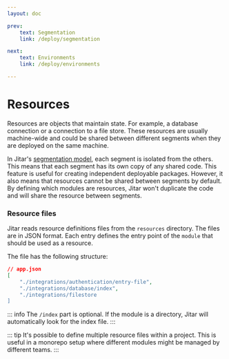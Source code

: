 ```yaml
---
layout: doc

prev:
    text: Segmentation
    link: /deploy/segmentation

next:
    text: Environments
    link: /deploy/environments

---
```


# Resources

Resources are objects that maintain state. For example, a database connection or a connection to a file store. These resources are usually machine-wide and could be shared between different segments when they are deployed on the same machine.

In Jitar's [segmentation model](/deploy/segmentation), each segment is isolated from the others. This means that each segment has its own copy of any shared code. This feature is useful for creating independent deployable packages. However, it also means that resources cannot be shared between segments by default. By defining which modules are resources, Jitar won't duplicate the code and will share the resource between segments.

### Resource files

Jitar reads resource definitions files from the `resources` directory. The files are in JSON format. Each entry defines the entry point of the `module` that should be used as a resource.

The file has the following structure:

```json
// app.json
[
    "./integrations/authentication/entry-file",
    "./integrations/database/index",
    "./integrations/filestore
]
```

::: info
The `/index` part is optional. If the module is a directory, Jitar will automatically look for the index file.
:::

::: tip
It's possible to define multiple resource files within a project. This is useful in a monorepo setup where different modules might be managed by different teams.
:::